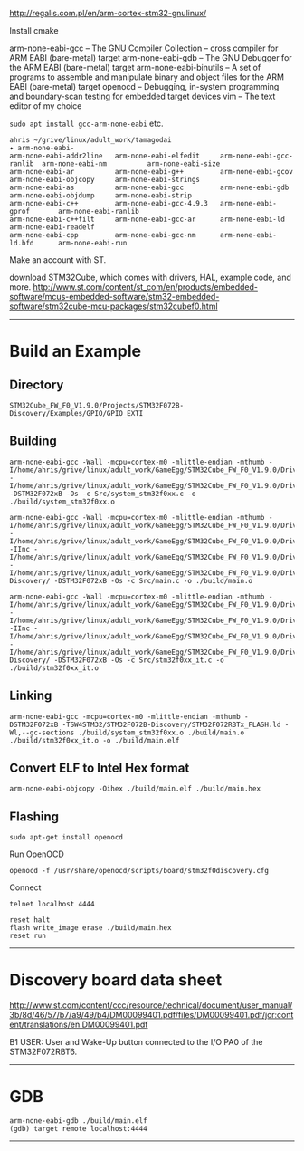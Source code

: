 http://regalis.com.pl/en/arm-cortex-stm32-gnulinux/

Install cmake

arm-none-eabi-gcc – The GNU Compiler Collection – cross compiler for ARM EABI (bare-metal) target
arm-none-eabi-gdb – The GNU Debugger for the ARM EABI (bare-metal) target
arm-none-eabi-binutils – A set of programs to assemble and manipulate binary and object files for the ARM EABI (bare-metal) target
openocd – Debugging, in-system programming and boundary-scan testing for embedded target devices
vim – The text editor of my choice

`sudo apt install gcc-arm-none-eabi` etc.

    ahris ~/grive/linux/adult_work/tamagodai
    ✦ arm-none-eabi-
    arm-none-eabi-addr2line   arm-none-eabi-elfedit     arm-none-eabi-gcc-ranlib  arm-none-eabi-nm          arm-none-eabi-size
    arm-none-eabi-ar          arm-none-eabi-g++         arm-none-eabi-gcov        arm-none-eabi-objcopy     arm-none-eabi-strings
    arm-none-eabi-as          arm-none-eabi-gcc         arm-none-eabi-gdb         arm-none-eabi-objdump     arm-none-eabi-strip
    arm-none-eabi-c++         arm-none-eabi-gcc-4.9.3   arm-none-eabi-gprof       arm-none-eabi-ranlib
    arm-none-eabi-c++filt     arm-none-eabi-gcc-ar      arm-none-eabi-ld          arm-none-eabi-readelf
    arm-none-eabi-cpp         arm-none-eabi-gcc-nm      arm-none-eabi-ld.bfd      arm-none-eabi-run


Make an account with ST.

download STM32Cube, which comes with drivers, HAL, example code, and more.
http://www.st.com/content/st_com/en/products/embedded-software/mcus-embedded-software/stm32-embedded-software/stm32cube-mcu-packages/stm32cubef0.html

---

# Build an Example

## Directory

`STM32Cube_FW_F0_V1.9.0/Projects/STM32F072B-Discovery/Examples/GPIO/GPIO_EXTI`


## Building

    arm-none-eabi-gcc -Wall -mcpu=cortex-m0 -mlittle-endian -mthumb -I/home/ahris/grive/linux/adult_work/GameEgg/STM32Cube_FW_F0_V1.9.0/Drivers/CMSIS/Device/ST/STM32F0xx/Include/ -I/home/ahris/grive/linux/adult_work/GameEgg/STM32Cube_FW_F0_V1.9.0/Drivers/CMSIS/Include/ -DSTM32F072xB -Os -c Src/system_stm32f0xx.c -o ./build/system_stm32f0xx.o

    arm-none-eabi-gcc -Wall -mcpu=cortex-m0 -mlittle-endian -mthumb -I/home/ahris/grive/linux/adult_work/GameEgg/STM32Cube_FW_F0_V1.9.0/Drivers/CMSIS/Device/ST/STM32F0xx/Include/ -I/home/ahris/grive/linux/adult_work/GameEgg/STM32Cube_FW_F0_V1.9.0/Drivers/CMSIS/Include/ -IInc -I/home/ahris/grive/linux/adult_work/GameEgg/STM32Cube_FW_F0_V1.9.0/Drivers/STM32F0xx_HAL_Driver/Inc/ -I/home/ahris/grive/linux/adult_work/GameEgg/STM32Cube_FW_F0_V1.9.0/Drivers/BSP/STM32F072B-Discovery/ -DSTM32F072xB -Os -c Src/main.c -o ./build/main.o

    arm-none-eabi-gcc -Wall -mcpu=cortex-m0 -mlittle-endian -mthumb -I/home/ahris/grive/linux/adult_work/GameEgg/STM32Cube_FW_F0_V1.9.0/Drivers/CMSIS/Device/ST/STM32F0xx/Include/ -I/home/ahris/grive/linux/adult_work/GameEgg/STM32Cube_FW_F0_V1.9.0/Drivers/CMSIS/Include/ -IInc -I/home/ahris/grive/linux/adult_work/GameEgg/STM32Cube_FW_F0_V1.9.0/Drivers/STM32F0xx_HAL_Driver/Inc/ -I/home/ahris/grive/linux/adult_work/GameEgg/STM32Cube_FW_F0_V1.9.0/Drivers/BSP/STM32F072B-Discovery/ -DSTM32F072xB -Os -c Src/stm32f0xx_it.c -o ./build/stm32f0xx_it.o


## Linking

    arm-none-eabi-gcc -mcpu=cortex-m0 -mlittle-endian -mthumb -DSTM32F072xB -TSW4STM32/STM32F072B-Discovery/STM32F072RBTx_FLASH.ld -Wl,--gc-sections ./build/system_stm32f0xx.o ./build/main.o ./build/stm32f0xx_it.o -o ./build/main.elf


## Convert ELF to Intel Hex format

    arm-none-eabi-objcopy -Oihex ./build/main.elf ./build/main.hex


## Flashing

    sudo apt-get install openocd

Run OpenOCD

    openocd -f /usr/share/openocd/scripts/board/stm32f0discovery.cfg

Connect

    telnet localhost 4444

    reset halt
    flash write_image erase ./build/main.hex
    reset run


-------------

# Discovery board data sheet
http://www.st.com/content/ccc/resource/technical/document/user_manual/3b/8d/46/57/b7/a9/49/b4/DM00099401.pdf/files/DM00099401.pdf/jcr:content/translations/en.DM00099401.pdf

B1 USER: User and Wake-Up button connected to the I/O PA0 of the STM32F072RBT6.

------------

# GDB

    arm-none-eabi-gdb ./build/main.elf
    (gdb) target remote localhost:4444

------------
